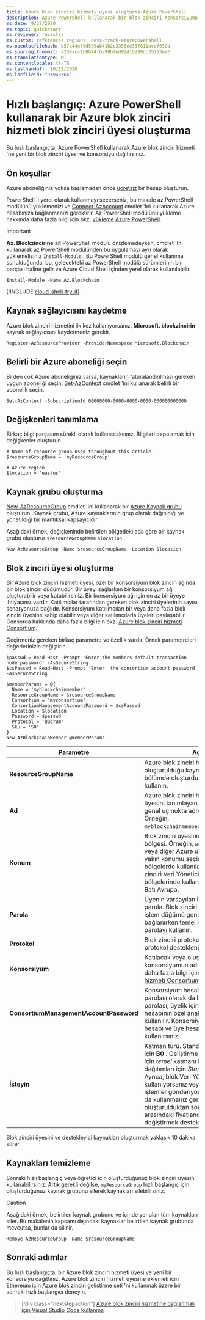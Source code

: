 ```yaml
---
title: Azure blok zinciri hizmeti üyesi oluşturma-Azure PowerShell
description: Azure PowerShell kullanarak bir blok zinciri Konsorsiyumu için Azure blok zinciri hizmeti üyesi oluşturun.
ms.date: 9/22/2020
ms.topic: quickstart
ms.reviewer: ravastra
ms.custom: references_regions, devx-track-azurepowershell
ms.openlocfilehash: b57c44e79d599ab41b2c3356ee337811acdf639d
ms.sourcegitcommit: a2d8acc1b0bf4fba90bfed9241b299dc35753ee6
ms.translationtype: MT
ms.contentlocale: tr-TR
ms.lasthandoff: 10/12/2020
ms.locfileid: "91948366"
---
```

# <a name="quickstart-create-an-azure-blockchain-service-blockchain-member-using-azure-powershell"></a>Hızlı başlangıç: Azure PowerShell kullanarak bir Azure blok zinciri hizmeti blok zinciri üyesi oluşturma

Bu hızlı başlangıçta, Azure PowerShell kullanarak Azure blok zinciri hizmeti 'ne yeni bir blok zinciri üyesi ve konsorsiyu dağıtırsınız.

## <a name="prerequisites"></a>Ön koşullar

Azure aboneliğiniz yoksa başlamadan önce [ücretsiz](https://azure.microsoft.com/free/) bir hesap oluşturun.

PowerShell 'i yerel olarak kullanmayı seçerseniz, bu makale az PowerShell modülünü yüklemenizi ve [Connect-AzAccount](/powershell/module/az.accounts/connect-azaccount) cmdlet 'Ini kullanarak Azure hesabınıza bağlanmanızı gerektirir. Az PowerShell modülünü yükleme hakkında daha fazla bilgi için bkz. [yükleme Azure PowerShell](/powershell/azure/install-az-ps).

> [!IMPORTANT]
> **Az. Blockzincirine** ait PowerShell modülü önizlemedeyken, cmdlet 'Ini kullanarak az PowerShell modülünden bu uygulamayı ayrı olarak yüklemelisiniz `Install-Module` . Bu PowerShell modülü genel kullanıma sunulduğunda, bu, gelecekteki az PowerShell modülü sürümlerinin bir parçası haline gelir ve Azure Cloud Shell içinden yerel olarak kullanılabilir.

```azurepowershell-interactive
Install-Module -Name Az.Blockchain
```

[!INCLUDE [cloud-shell-try-it](../../../includes/cloud-shell-try-it.md)]

## <a name="register-resource-provider"></a>Kaynak sağlayıcısını kaydetme

Azure blok zinciri hizmetini ilk kez kullanıyorsanız, **Microsoft. blockzincirin** kaynak sağlayıcısını kaydetmeniz gerekir.

```azurepowershell-interactive
Register-AzResourceProvider -ProviderNamespace Microsoft.Blockchain
```

## <a name="choose-a-specific-azure-subscription"></a>Belirli bir Azure aboneliği seçin

Birden çok Azure aboneliğiniz varsa, kaynakların faturalandırılması gereken uygun aboneliği seçin. [Set-AzContext](/powershell/module/az.accounts/set-azcontext) cmdlet 'ini kullanarak belirli bir abonelik seçin.

```azurepowershell-interactive
Set-AzContext -SubscriptionId 00000000-0000-0000-0000-000000000000
```

## <a name="define-variables"></a>Değişkenleri tanımlama

Birkaç bilgi parçasını sürekli olarak kullanacaksınız. Bilgileri depolamak için değişkenler oluşturun.

```azurepowershell-interactive
# Name of resource group used throughout this article
$resourceGroupName = 'myResourceGroup'

# Azure region
$location = 'eastus'
```

## <a name="create-a-resource-group"></a>Kaynak grubu oluşturma

[New-AzResourceGroup](/powershell/module/az.resources/new-azresourcegroup) cmdlet 'ini kullanarak bir [Azure Kaynak grubu](../../azure-resource-manager/management/overview.md) oluşturun. Kaynak grubu, Azure kaynaklarının grup olarak dağıtıldığı ve yönetildiği bir mantıksal kapsayıcıdır.

Aşağıdaki örnek, değişkeninde belirtilen bölgedeki ada göre bir kaynak grubu oluşturur `$resourceGroupName` `$location` .

```azurepowershell-interactive
New-AzResourceGroup -Name $resourceGroupName -Location $location
```

## <a name="create-a-blockchain-member"></a>Blok zinciri üyesi oluşturma

Bir Azure blok zinciri hizmeti üyesi, özel bir konsorsiyum blok zinciri ağında bir blok zinciri düğümüdür.
Bir üyeyi sağlarken bir konsorsiyum ağı oluşturabilir veya katabilirsiniz. Bir konsorsiyum ağı için en az bir üyeye ihtiyacınız vardır. Katılımcılar tarafından gereken blok zinciri üyelerinin sayısı senaryonuza bağlıdır. Konsorsiyum katılımcıları bir veya daha fazla blok zinciri üyesine sahip olabilir veya diğer katılımcılarla üyeleri paylaşabilir. Consorda hakkında daha fazla bilgi için bkz. [Azure blok zinciri hizmeti Consortium](consortium.md).

Geçirmeniz gereken birkaç parametre ve özellik vardır. Örnek parametreleri değerlerinizle değiştirin.

```azurepowershell-interactive
$passwd = Read-Host -Prompt 'Enter the members default transaction node password' -AsSecureString
$csPasswd = Read-Host -Prompt 'Enter  the consortium account password' -AsSecureString

$memberParams = @{
  Name = 'myblockchainmember'
  ResourceGroupName = $resourceGroupName
  Consortium = 'myconsortium'
  ConsortiumManagementAccountPassword = $csPasswd
  Location = $location
  Password = $passwd
  Protocol = 'Quorum'
  Sku = 'S0'
}
New-AzBlockchainMember @memberParams
```

| Parametre | Açıklama |
|---------|-------------|
| **ResourceGroupName** | Azure blok zinciri hizmeti kaynaklarının oluşturulduğu kaynak grubu adı. Önceki bölümde oluşturduğunuz kaynak grubunu kullanın.
| **Ad** | Azure blok zinciri hizmeti blok zinciri üyesini tanımlayan benzersiz bir ad. Ad, genel uç nokta adresi için kullanılır. Örneğin, `myblockchainmember.blockchain.azure.com`.
| **Konum** | Blok zinciri üyesinin oluşturulduğu Azure bölgesi. Örneğin, `westus2`. Kullanıcılarınıza veya diğer Azure uygulamalarınıza en yakın konumu seçin. Özellikler, bazı bölgelerde kullanılamayabilir. Azure blok zinciri Veri Yöneticisi şu Azure bölgelerinde kullanılabilir: Doğu ABD ve Batı Avrupa.
| **Parola** | Üyenin varsayılan işlem düğümü için parola. Blok zinciri üyesinin varsayılan işlem düğümü genel uç noktasına bağlanırken temel kimlik doğrulaması için parolayı kullanın.
| **Protokol** | Blok zinciri protokolü. Şu anda _çekirdek_ protokol destekleniyor.
| **Konsorsiyum** | Katılacak veya oluşturulacak konsorsiyumun adı. Consorda hakkında daha fazla bilgi için bkz. [Azure blok zinciri hizmeti Consortium](consortium.md).
| **ConsortiumManagementAccountPassword** | Konsorsiyum hesabı parolası üye hesap parolası olarak da bilinir. Üye hesabı parolası, üyelik için oluşturulan Ethereum hesabının özel anahtarını şifrelemek için kullanılır. Konsorsiyum yönetimi için üye hesabı ve üye hesabı parolasını kullanırsınız.
| **İsteyin** | Katman türü. Standart için **S0** veya temel için **B0** . Geliştirme, test ve kavram kanıtı için _temel_ katmanı kullanın. Üretim sınıfı dağıtımları için _Standart_ katmanı kullanın. Ayrıca, blok Veri Yöneticisi Zinciri kullanıyorsanız veya yüksek hacimli özel işlemler gönderiyorsanız _Standart_ katmanı da kullanmanız gerekir. Üye oluşturulduktan sonra temel ve standart arasındaki fiyatlandırma katmanını değiştirmek desteklenmez.

Blok zinciri üyesini ve destekleyici kaynakları oluşturmak yaklaşık 10 dakika sürer.

## <a name="clean-up-resources"></a>Kaynakları temizleme

Sonraki hızlı başlangıç veya öğretici için oluşturduğunuz blok zinciri üyesini kullanabilirsiniz. Artık gerekli değilse, `myResourceGroup` hızlı başlangıç için oluşturduğunuz kaynak grubunu silerek kaynakları silebilirsiniz.

> [!CAUTION]
> Aşağıdaki örnek, belirtilen kaynak grubunu ve içinde yer alan tüm kaynakları siler.
> Bu makalenin kapsamı dışındaki kaynaklar belirtilen kaynak grubunda mevcutsa, bunlar da silinir.

```azurepowershell-interactive
Remove-AzResourceGroup -Name $resourceGroupName
```

## <a name="next-steps"></a>Sonraki adımlar

Bu hızlı başlangıçta, bir Azure blok zinciri hizmeti üyesi ve yeni bir konsorsiyu dağıttınız. Azure blok zinciri hizmeti üyesine eklemek için Ethereum için Azure blok zinciri geliştirme seti 'ni kullanmak üzere bir sonraki hızlı başlangıcı deneyin.

> [!div class="nextstepaction"]
> [Azure blok zinciri hizmetine bağlanmak için Visual Studio Code kullanma](connect-vscode.md)